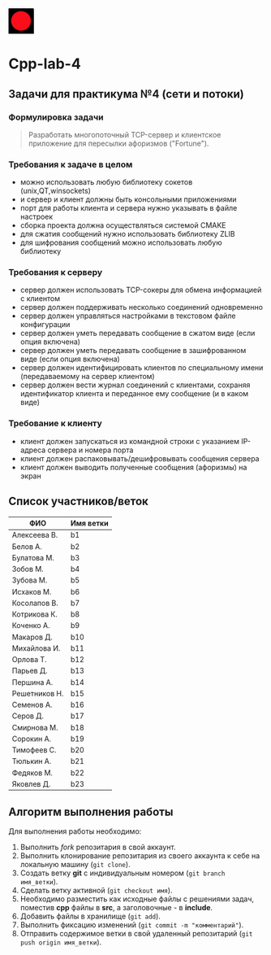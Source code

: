 <img src="img/red.png" width="50" height="50">

# Cpp-lab-4

## Задачи для практикума №4 (сети и потоки)

### Формулировка задачи


> Разработать многопоточный TCP-сервер и клиентское приложение для пересылки афоризмов ("Fortune"). 

### Требования к задаче в целом

- можно использовать любую библиотеку сокетов (unix,QT,winsockets)
- и сервер и клиент должны быть консольными приложениями
- порт для работы клиента и сервера нужно указывать в файле настроек
- сборка проекта должна осуществляться системой CMAKE
- для сжатия сообщений нужно использовать библиотеку  ZLIB
- для шифрования сообщений можно использовать любую библиотеку

### Требования к серверу

- сервер должен использовать TCP-сокеры для обмена информацией с клиентом
- сервер должен поддерживать несколько соединений одновременно
- сервер должен управляться настройками в текстовом файле конфигурации
- сервер должен уметь передавать сообщение в сжатом виде (если опция включена)
- сервер должен уметь передавать сообщение в зашифрованном виде (если опция включена)
- сервер должен идентифицировать клиентов по специальному имени (передаваемому на сервер клиентом)
- сервер должен вести журнал соединений с клиентами, сохраняя идентификатор клиента и переданное ему сообщение (и в каком виде)

### Требование к клиенту

- клиент должен запускаться из командной строки с указанием IP-адреса сервера и номера порта
- клиент должен распаковывать/дешифровывать сообщения сервера
- клиент должен выводить полученные сообщения (афоризмы) на экран


  
 
## Список участников/веток

|  ФИО              | Имя ветки |
|-------------------|-----------|
| Алексеева В.     | b1 |
| Белов А.     | b2 |
| Булатова М.    | b3 |
| Зобов М.|  b4 |
| Зубова М.         | b5  |
| Исхаков М.        | b6 |
| Косолапов В.       | b7 |
| Котрикова К.     | b8 |
| Коченко А.       | b9 |
| Макаров Д.     | b10 |
| Михайлова И.           | b11 |
| Орлова Т.   | b12  |
| Парьев Д.      | b13 |
| Першина А.        | b14 |
| Решетников Н.            | b15 |
| Семенов А. | b16 |
| Серов Д.      | b17 |
| Смирнова М. | b18 |
| Сорокин А.  | b19 |
| Тимофеев С.   | b20 |
| Тюлькин А.     | b21 |
| Федяков М.   |  b22 |
| Яковлев Д.   | b23 |

## Алгоритм выполнения работы

Для выполнения работы необходимо:

1. Выполнить *fork* репозитария в свой аккаунт.
1. Выполнить клонирование репозитария из своего аккаунта к себе на локальную машину (`git clone`).
1. Создать ветку **git** с индивидуальным номером (`git branch имя_ветки`).
1. Сделать ветку активной (`git checkout имя`).
1. Необходимо разместить как исходные файлы с решениями задач, поместив **cpp** файлы в **src**, а заголовочные - в **include**. 
1. Добавить файлы в хранилище (`git add`).
1. Выполнить фиксацию изменений (`git commit -m "комментарий"`).
1. Отправить содержимое ветки в свой удаленный репозитарий (`git push origin имя_ветки`).

